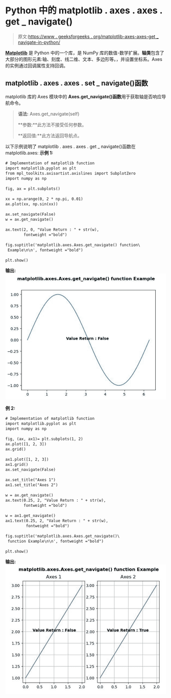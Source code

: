 # Python 中的 matplotlib . axes . axes . get _ navigate()

> 原文:[https://www . geeksforgeeks . org/matplotlib-axes-axes-get _ navigate-in-python/](https://www.geeksforgeeks.org/matplotlib-axes-axes-get_navigate-in-python/)

**[Matplotlib](https://www.geeksforgeeks.org/python-introduction-matplotlib/)** 是 Python 中的一个库，是 NumPy 库的数值-数学扩展。**轴类**包含了大部分的图形元素:轴、刻度、线二维、文本、多边形等。，并设置坐标系。Axes 的实例通过回调属性支持回调。

## matplotlib . axes . axes . set _ navigate()函数

matplotlib 库的 Axes 模块中的 **Axes.get_navigate()函数**用于获取轴是否响应导航命令。

> **语法:** Axes.get_navigate(self)
> 
> **参数:**此方法不接受任何参数。
> 
> **返回值:**此方法返回导航点。

以下示例说明了 matplotlib . axes . axes . get _ navigate()函数在 matplotlib.axes:
**示例 1:**

```
# Implementation of matplotlib function
import matplotlib.pyplot as plt
from mpl_toolkits.axisartist.axislines import SubplotZero
import numpy as np

fig, ax = plt.subplots()

xx = np.arange(0, 2 * np.pi, 0.01)
ax.plot(xx, np.sin(xx))

ax.set_navigate(False)
w = ax.get_navigate()

ax.text(2, 0, "Value Return : " + str(w),
        fontweight ="bold")

fig.suptitle('matplotlib.axes.Axes.get_navigate() function\
 Example\n\n', fontweight ="bold")

plt.show()
```

**输出:**
![](img/060c133ed13133c63a82328e09d61fc5.png)

**例 2:**

```
# Implementation of matplotlib function
import matplotlib.pyplot as plt
import numpy as np

fig, (ax, ax1)= plt.subplots(1, 2)
ax.plot([1, 2, 3])
ax.grid()

ax1.plot([1, 2, 3])
ax1.grid()
ax.set_navigate(False)

ax.set_title("Axes 1")
ax1.set_title("Axes 2")

w = ax.get_navigate()
ax.text(0.25, 2, "Value Return : " + str(w),
        fontweight ="bold")

w = ax1.get_navigate()
ax1.text(0.25, 2, "Value Return : " + str(w),
         fontweight ="bold")

fig.suptitle('matplotlib.axes.Axes.get_navigate()\
 function Example\n\n', fontweight ="bold")

plt.show()
```

**输出:**
![](img/953a803c2cca48e5be73265edbd5a966.png)